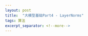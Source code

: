 ```yaml
---
layout: post
title:  "大模型基础Part4 - LayerNorms"
tags: 算法
excerpt_separator: <!--more-->
---
```


<head>
    <script src="https://cdn.mathjax.org/mathjax/latest/MathJax.js?config=TeX-AMS_SVG" type="text/javascript"></script>
    <script type="text/x-mathjax-config">
        MathJax.Hub.Config({
            jax: ["input/TeX","output/SVG"],
            tex2jax: {
            skipTags: ['script', 'noscript', 'style', 'textarea', 'pre'],
            inlineMath: [['$','$']]
            
            }
        });
    </script>
</head>
<!--more-->
# Layer Norm 

Layer Norm在 [[2]](#2) 中被提出，作为RNN中的normalization方法，对标CNN中的BatchNorm。
Layer Norm的基本形式是：

$$
\mathbf{y} = \frac{\mathbf{x} - \mu}{ \sigma} \cdot \gamma + \beta
$$

其中$\mathbf{x}$作为Layer Norm的输入，通常是某个样本在某个layer上的hidden states。$\mu$和$\sigma$ 分别是其向量和方差，显然每个样本会取不同值。$\gamma$和$\beta$可以被训练。
原文中给出的Layer Norm带来提升的原因是：RNN类的模型在前向过程中容易梯度消失或爆炸，通过Layer Norm在每一层把输入拉回到合理尺度，从而使模型训练更稳定。

文献[[1]](#1) 中更近一步从反向传播角度分析了Layer Norm起作用的原因： 
- $\mu$ 的加入使得 $\frac{\partial l}{\partial \mathbf{x}}$ 的均值趋向于0；
- $\sigma$ 的加入使得 $\frac{\partial l}{\partial \mathbf{x}}$ 的方差减小。

同时也分析了原始Layer Norm中归一化之后的线性变换参数$\gamma$和$\beta$，认为他们没用，加入只会带来过拟合倾向。

# RMS Norm
RMS Norm[[3]](#3)的基本形式是：

$$
\mathbf{y} = \frac{\mathbf{x}}{RMS(\mathbf{x})} \cdot \gamma \qquad where\, RMS(\mathbf{x}) = \sqrt{\frac{1}{d}\sum_{i=1}^{d}x_i^2}
$$

对比Layer Norm主要区别就是把分子的偏置、原本方差计算中的偏置、以及线性变换的偏置都去掉了，这么做对效果几乎没影响，且节省计算资源，可以视为简化的Layer Norm。

# Pre/Post Layer/RMS Norm 
对Pre和Post两种模式的对比主要在论文[[4]](#4)中完成，区别是Layer Norm放在残差操作之后（Post）还是在Multi-Head Attention之前（Pre）。两种Norm方式的对比图（左Post右Pre）

![图](/_posts/pre_post_norm.png)
<p align="center" style="color:gray"> 图1 左侧为Post Norm，LN分别出现在attention和FFN的残差计算之后；右侧为Pre Norm，LN出现在attention和FFN之前。</p>

主要发现：
- 关注不同层数网络的最后一层FFN的第二层参数的梯度，随着层数$L$不同，Pre LN的梯度与$1/\sqrt{L}$ 相关，Post LN不相关。即网络层数越多，Pre LN的最后一层梯度尺度越小，Post LN则保持一致；
- 关注同一网络不同层FFN第二层参数的梯度，Pre LN各层梯度尺度稳定（实际上是越往后越小），Post LN越往后变越大。

通过试验发现： Pre LN参数梯度更稳定，不需要warm up，收敛速度快，但是Pre LN效果不如Post LN好，会掉点；Post LN则比较依赖warm up。


# DeepNorm 
DeepNorm [[4]](#4)想要Post LN的性能，同时想要Pre LN的稳定性。给出的方案是：
- 对残差链接放大一定倍数
- 在初始化时对FFN、V矩阵、输出映射矩阵缩小一定倍数
- 放大和缩小的倍数随网络结构调整，如下图

![图](/_posts/deepnorm.png)
<p align="center" style="color:gray"> 图1 左：实现代码，右：不同网络结构的参数配置</p>

如此操作后，达到的效果是每层的梯度尺度比Post LN更稳定，训练收敛性更好，同时在效果上与Post LN相当。


<div id="1">[1] Xu, J., Sun, X., Zhang, Z., Zhao, G., &#38; Lin, J. (2019). Understanding and Improving Layer Normalization. <i>Advances in Neural Information Processing Systems</i>, <i>32</i>. https://arxiv.org/abs/1911.07013v1</div>

<div id="2">[2] Ba, J. L., Kiros, J. R., &#38; Hinton, G. E. (2016). <i>Layer Normalization</i>. https://arxiv.org/abs/1607.06450v1</div>

<div id="3">[3] Zhang, B., &#38; Sennrich, R. (2019). Root Mean Square Layer Normalization. <i>Advances in Neural Information Processing Systems</i>, <i>32</i>. https://arxiv.org/abs/1910.07467v1</div>

<div id="4"> [4] Wang, H., Ma, S., Dong, L., Huang, S., Zhang, D., &#38; Wei, F. (2022). <i>DeepNet: Scaling Transformers to 1,000 Layers</i>. https://arxiv.org/abs/2203.00555v1</div>